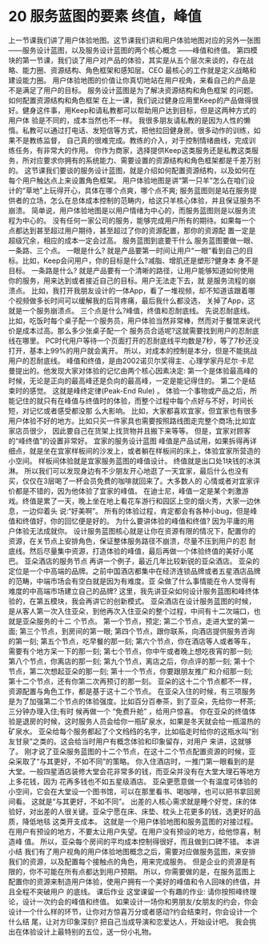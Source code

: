 # 20 服务蓝图的要素 终值，峰值

上一节课我们讲了用户体验地图。这节课我们讲和用户体验地图对应的另外一张图——服务设计蓝图，以及服务设计蓝图的两个核心概念 ——峰值和终值。 第四模块的第一节课，我们谈了用户对产品的体验，其实是从五个层次来谈的，存在战略、能力圈、资源结构、角色框架和感知层。CEO 最核心的工作就是定义战略和建设能力圈。
用户体验地图的价值让你真切地站在用户视角，来看自己的产品是不是满足了用户的目标。 服务设计蓝图是为了解决资源结构和角色框架 的问题。
如何配置资源结构和角色框架 在上一课，我们说过健身应用里Keep的产品做得很好。健身这件事，用Keep和请私教都可以帮助用户达到目标，但是这两种方式的用户体 验是不同的，成本当然也不一样。 我很多朋友请私教的是因为人性的懒惰。私教可以通过打电话、发短信等方式，把他拉回健身房。很多动作的训练，如果不是教练监督， 自己真的很难完成。教练的介入，对于控制情绪曲线，完成训练任务，有非常大的作用。 你作为商家，选择提供Keep这类服务还是私教这类服务，所对应要求你拥有的系统能力、需要设置的资源结构和角色框架都是千差万别 的。
这节课我们要谈的服务设计蓝图，就是介绍如何配置资源结构，以及如何在每个用户触达点上来设置角色框架。 用户体验地图是讲“第一只羊”怎么在咱们设计的“草地”上玩得开心，具体在哪个点爽，哪个点不爽; 服务蓝图则是站在服务提供者的立场，怎么在总体成本控制的范畴内，给这只羊核心体验，并且保证服务不崩溃。 简单说，用户体验地图是以用户情绪为中心的，而服务蓝图则是以服务流程为中心的。 没有任何一家公司的服务，能够完成用户所有的期待。如果每一个点都达到甚至超过用户期待，甚至超过了你的资源配置，那你的资源配 置一定是超级冗余，相应的成本一定会过高。
服务蓝图到底要干什么
服务蓝图要做一眼、一条路、三个点。
一眼是什么? 就是产品要第一时间让用户“一眼”看到自己的目标。比如，Keep会问用户，你的目标是什么?减脂、增肌还是塑形?健身本 身不是目标。
一条路是什么? 就是产品要有一个清晰的路径，让用户能够知道如何使用你的服务，用来达到或者接近自己的目标。用户无法走下去，就 是服务流程的崩溃点。 比如，我打开我朋友设计的一体App，看了一堆视频，却不知道该跟着哪个视频做多长时间可以缓解我的后背疼痛，最后我什么都没选， 关掉了App，这就是一个服务崩溃点。
三个点是什么?峰值，终值和忍耐底线。
先说忍耐底线。 比如，吃饭时每个桌子配一个服务员，用户体验当然非常棒，然而对于餐馆来说代价是成本过高。那么多少张桌子配一个 服务员合适呢?这就需要找到用户的忍耐底线在哪里。 PC时代用户等待一个页面打开的忍耐底线平均数是7秒，等了7秒还没打开，基本上99%的用户就会离开。 所以，对成本的控制是本分，但是不能挑战用户的忍耐底线。 峰值和终值，是由2002诺贝尔奖得主、心理学家丹尼尔·卡尼曼提出的。他发现大家对体验的记忆由两个核心因素决定: 第一个是体验最高峰的时候，无论是正向的最高峰还是负向的最高峰，一定是能记得住的。
第二个是结束时的感觉。
这就是峰终定律(Peak-End Rule) 。 体验一个事物或产品之后，所能记住的就只有在峰值与终值时的体验，而整个过程中每个点好与不好，时间长短，对记忆或者感受都没那 么大影响。 比如，大家都喜欢宜家，但宜家也有很多用户体验不好的地方。比如只买一件家具也需要按照路线图走完整个商场;比如宜家店员很少， 因此要自己在货架上找货物并且搬下来等等。
但是，宜家对顾客的“峰终值”的设置非常好。
宜家的服务设计蓝图 峰值是产品试用，如果拆得再详细点，就是坐在宜家样板间的沙发上，或者躺在样板间的床上，体验宜家所营造的小空间。 样板间体验就是宜家服务蓝图的峰值设计。
终值就是出口处1块钱的冰淇淋。 所以我们可以发现身边有不少朋友开心地逛了一天宜家，最后什么也没有买，仅仅在3层喝了一杯会员免费的咖啡就回来了。大多数人的 心情或者对宜家评价都是不错的，因为他体验了宜家的峰值。 在迪士尼，峰值一定是某个刺激游戏。终值是累了一天，晚上坐在地上看花车游行和园区上空的烟火秀，大家一边休息，一边仰着头
说:“好美啊”。
所有的体验过程，肯定都会有各种小bug，但是峰值和终值好，你的回忆便是好的。
为什么要讲体验的峰值和终值?
因为平庸的用户体验无法成就你。 设计服务蓝图核心就是让你在资源有限的情况下，配置你的资源，在关节点上安排角色，保证整体服务路径不崩溃，尽量不压到用户的忍 耐底线。然后尽量集中资源，打造体验的峰值，最后再做一个体验终值的美好小尾巴。
亚朵酒店的服务节点
再讲一个例子，最近几年比较新锐的亚朵酒店。 亚朵的定位是一个中高端的品牌。之前中国酒店都集中在经济连锁品牌或者五星酒店品牌的范畴，中端市场会有空白就是因为有难度。亚 朵做了什么事情能在令人觉得有难度的中高端市场建立自己的品牌? 这里，我先讲亚朵如何设计服务蓝图和峰终体验的，在第五模块，我会再讲它的创新模式。 亚朵酒店在设计服务蓝图的时候，是从客人第一次入住亚朵，到他再次入住亚朵的整个过程，中间有十二次端口，也就是亚朵服务的十二 个节点。
第一个节点，预定;
第二个节点，走进大堂的第一面;
第三个节点，到房间的第一眼;
第四个节点，跟你联系，向酒店提供服务咨询的第一刻;
第五个节点，吃早餐的那一刻;
第六个节点，你在酒店等人或者等车，需要有个地方呆一下的那一刻;
第七个节点，你中午或者晚上想吃夜宵的那一刻;
第八个节点，你离店的那一刻;
第九个节点，离店之后，你点评的那一刻;
第十个节点，第二次想起亚朵的那一刻;
第十一个节点，你要跟朋友推广和介绍那一刻;
第十二个节点，还有你第二次再预订的那一刻。
亚朵的这十二个节点都不一样，资源配置与角色工作，都是基于这十二个节点。 在亚朵入住的时候，有三项服务是为了加强第二个节点的体验强度。比如百分百奉茶，到了亚朵，先给你一杯茶;三分钟办理入住;有时 候再做一个 “免费升舱” ，给用户惊喜。 你在亚朵的终值体验是退房的时候，这时服务人员会给你一瓶矿泉水，如果是冬天就会给一瓶温热的矿泉水。 亚朵给每个服务都起了个文绉绉的名字，比如临走时给你的这瓶水叫“别友甘泉”之类的。这会给当时用户有概念体验和印象留存，对用户 来讲，这就够了。
刚才说了亚朵服务蓝图的十二个节点，在这十二个节点配置资源的时候，亚朵采取了“与其更好，不如不同”的策略。 你入住酒店时，一推门第一眼看到的是大堂。一般四星酒店装修大堂会花非常多的钱，而亚朵并没有在大堂大理石等地方上多花钱，因为 花再多钱也不如五星级酒店。 亚朵更愿意做一个有温度可体验的小空间，它会在大堂设一个图书馆，可以在那里看书、喝咖啡，也可以把书拿回房间看。 这就是“与其更好，不如不同”。 出差的人核心需求就是睡个好觉，床的体验好，对出差的人很关键。亚朵宁愿在床、床垫、枕头上花更多的钱，选更好的品质，降低地毯 这类开支成本。 这就是一个用户体验地图和服务蓝图的对接过程。在用户有预设的地方，不要太让用户失望。在用户没有预设的地方，给他惊喜，制造峰 值。
所以，亚朵每个房间的平均成本控制得很好，而且做到口碑不错。
本讲小结 我们有了用户视角的用户体验地图概念之后，需要对应做服务蓝图，来安排我们的资源，以及配置每个接触点的角色，用来完成服务。 但是企业的资源是有限的，你不可能在所有点都达到用户预期。 所以，你需要做的是，在服务蓝图上配置你的资源来制造用户体验，使用户拥有一个美好的峰值和令人回味的终值，并且全程不突破用户 的底线。
课后作业
这堂课留一个有趣的作业:
请你按照峰终理论，设计一次约会的峰值和终值。 如果设计一场你和男朋友/女朋友的约会，你会设计一个什么样的环节，让你对方惊喜万分或者感动?约会结束时，你会设计一个什么结 尾，让对方印象深刻?
把自己当成导演和恋爱达人，开始设计吧。
我会挑出在体验设计上最特别的五位，送一份小礼物。